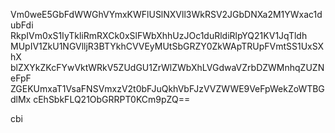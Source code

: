Vm0weE5GbFdWWGhVYmxKWFlUSlNXVll3WkRSV2JGbDNXa2M1YWxac1dubFdi
RkpIVm0xS1IyTkliRmRXCk0xSlFWbXhhUzJOc1duRldiRlpYQ21KV1JqTldh
MUpIV1ZkU1NGVlljR3BTYkhCVVEyMUtSbGRZY0ZkWApTRUpFVmtSS1UxSXhX
blZXYkZKcFYwVktWRkV5ZUdGU1ZrWlZWbXhLVGdwaVZrbDZWMnhqZUZNeFpF
ZGEKUmxaT1VsaFNSVmxzV2t0bFJuQkhVbFJzVVZWWE9VeFpWekZoWTBGdlMx
cEhSbkFLQ21ObGRRPT0KCm9pZQ==

cbi